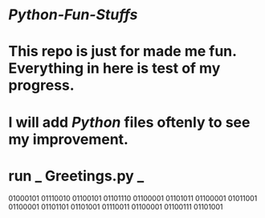 # *Python-Fun-Stuffs* 


# This repo is just for made me fun. Everything in here is test of my progress.
# I will add *Python* files oftenly to see my improvement.

# run _ Greetings.py _



01000101 01110010 01100101 01101110  01100001 01101011 01100001  01011001 01100001 01101101 01101001 01110011 01100001 01100111 01101001 
